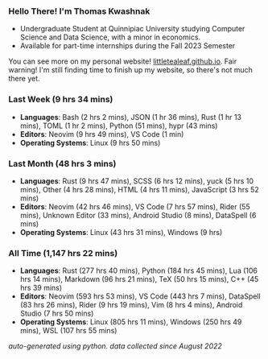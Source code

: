 
### Hello There! I'm Thomas Kwashnak

- Undergraduate Student at Quinnipiac University studying Computer Science and Data Science, with a minor in economics.
- Available for part-time internships during the Fall 2023 Semester

You can see more on my personal website! [littletealeaf.github.io](https://littletealeaf.github.io). Fair warning! I'm still finding time to finish up my website, so there's not much there yet.

### Last Week (9 hrs 34 mins)
- **Languages**: Bash (2 hrs 2 mins), JSON (1 hr 36 mins), Rust (1 hr 13 mins), TOML (1 hr 2 mins), Python (51 mins), hypr (43 mins)
- **Editors**: Neovim (9 hrs 49 mins), VS Code (1 min)
- **Operating Systems**: Linux (9 hrs 50 mins)
    
### Last Month (48 hrs 3 mins)
- **Languages**: Rust (9 hrs 47 mins), SCSS (6 hrs 12 mins), yuck (5 hrs 10 mins), Other (4 hrs 28 mins), HTML (4 hrs 11 mins), JavaScript (3 hrs 52 mins)
- **Editors**: Neovim (42 hrs 46 mins), VS Code (7 hrs 57 mins), Rider (55 mins), Unknown Editor (33 mins), Android Studio (8 mins), DataSpell (6 mins)
- **Operating Systems**: Linux (43 hrs 31 mins), Windows (9 hrs)
    
### All Time (1,147 hrs 22 mins)
- **Languages**: Rust (277 hrs 40 mins), Python (184 hrs 45 mins), Lua (106 hrs 14 mins), Markdown (96 hrs 21 mins), TeX (50 hrs 15 mins), C++ (45 hrs 39 mins)
- **Editors**: Neovim (593 hrs 53 mins), VS Code (443 hrs 7 mins), DataSpell (83 hrs 26 mins), Rider (9 hrs 19 mins), Vim (8 hrs 4 mins), Android Studio (7 hrs 50 mins)
- **Operating Systems**: Linux (805 hrs 11 mins), Windows (250 hrs 49 mins), WSL (107 hrs 55 mins)
    

*auto-generated using python. data collected since August 2022*
